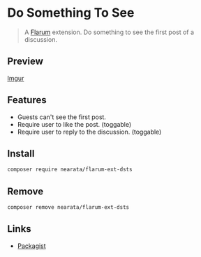# Do Something To See

> A [Flarum](http://flarum.org) extension. Do something to see the first post of a discussion.

## Preview

[Imgur](https://imgur.com/a/TG8jjvC)

## Features

- Guests can't see the first post.
- Require user to like the post. (toggable)
- Require user to reply to the discussion. (toggable)

## Install

```sh
composer require nearata/flarum-ext-dsts
```

## Remove

```sh
composer remove nearata/flarum-ext-dsts
```

## Links

- [Packagist](https://packagist.org/packages/nearata/flarum-ext-dsts)
